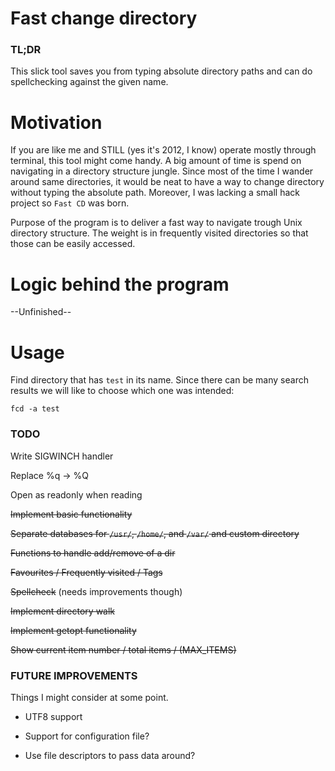 # Fast change directory

### TL;DR
This slick tool saves you from typing absolute directory paths and can do
spellchecking against the given name.


# Motivation
If you are like me and STILL (yes it's 2012, I know) operate mostly through
terminal, this tool might come handy. A big amount of time is spend on
navigating in a directory structure jungle. Since most of the time I wander
around same directories, it would be neat to have a way to change directory
without typing the absolute path. Moreover, I was lacking a small hack project
so `Fast CD` was born.

Purpose of the program is to deliver a fast way to navigate trough Unix
directory structure. The weight is in frequently visited directories so that
those can be easily accessed.


# Logic behind the program
--Unfinished--

# Usage
Find directory that has `test` in its name. Since there can be many search
results we will like to choose which one was intended:

`fcd -a test`


### TODO
Write SIGWINCH handler

Replace %q -> %Q

Open as readonly when reading

~~Implement basic functionality~~

~~Separate databases for `/usr/`, `/home/`, and `/var/` and custom directory~~

~~Functions to handle add/remove of a dir~~

~~Favourites / Frequently visited / Tags~~

~~Spellcheck~~ (needs improvements though)

~~Implement directory walk~~

~~Implement getopt functionality~~

~~Show current item number / total items / (MAX_ITEMS)~~

### FUTURE IMPROVEMENTS
Things I might consider at some point.

* UTF8 support

* Support for configuration file?

* Use file descriptors to pass data around?

